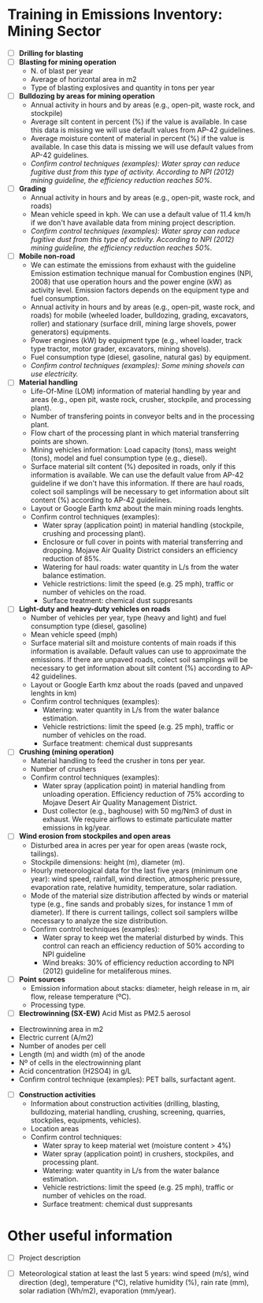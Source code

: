 # Training in Emissions Inventory: Mining Sector

- [ ] **Drilling for blasting**
- [ ] **Blasting for mining operation**
  - N. of blast per year
  - Average of horizontal area in m2
  - Type of blasting explosives and quantity in tons per year
- [ ] **Bulldozing by areas for mining operation**
  - Annual activity in hours and by areas (e.g., open-pit, waste rock, and stockpile)
  - Average silt content in percent (%) if the value is available. In case this data is missing we will use default values from AP-42 guidelines.
  - Average moisture content of material in percent (%) if the value is available. In case this data is missing we will use default values from AP-42 guidelines.
  - *Confirm control techniques (examples): Water spray can reduce fugitive dust from this type of activity. According to NPI (2012) mining guideline, the efficiency reduction reaches 50%.*
- [ ] **Grading**
  - Annual activity in hours and by areas (e.g., open-pit, waste rock, and roads)
  - Mean vehicle speed in kph. We can use a default value of 11.4 km/h if we don't have available data from mining project description.
  - *Confirm control techniques (examples): Water spray can reduce fugitive dust from this type of activity. According to NPI (2012) mining guideline, the efficiency reduction reaches 50%.*
- [ ] **Mobile non-road**
  - We can estimate the emissions from exhaust with the guideline ﻿Emission estimation technique manual for Combustion engines (NPI, 2008) that use operation hours and the power engine (kW) as activity level. Emission factors depends on the equipment type and fuel consumption.
  - Annual activity in hours and by areas (e.g., open-pit, waste rock, and roads) for mobile (wheeled loader, bulldozing, grading, excavators, roller) and stationary (surface drill, mining large shovels, power generators) equipments.
  - Power engines (kW) by equipment type (e.g., wheel loader, track type tractor, motor grader, excavators, mining shovels).
  - Fuel consumption type (diesel, gasoline, natural gas) by equipment.
  - *Confirm control techniques (examples): Some mining shovels can use electricity.*
- [ ] **Material handling**
  - Life-Of-Mine (LOM) information of material handling by year and areas (e.g., open pit, waste rock, crusher, stockpile, and processing plant).
  - Number of transfering points in conveyor belts and in the processing plant.
  - Flow chart of the processing plant in which material transferring points are shown.
  - Mining vehicles information: Load capacity (tons), mass weight (tons), model and fuel consumption type (e.g., diesel).
  - Surface material silt content (%) deposited in roads, only if this information is available. We can use the default value from AP-42 guideline if we don't have this information. If there are haul roads, colect soil samplings will be necessary to get information about silt content (%) according to AP-42 guidelines.
  - Layout or Google Earth kmz about the main mining roads lenghts.
  - Confirm control techniques (examples):
    - Water spray (application point) in material handling (stockpile, crushing and processing plant).
    - Enclosure or full cover in points with material transferring and dropping. Mojave Air Quality District considers an efficiency reduction of 85%.
    - Watering for haul roads: water quantity in L/s from the water balance estimation.
    - Vehicle restrictions: limit the speed (e.g. 25 mph), traffic or number of vehicles on the road.
    - Surface treatment: chemical dust suppresants
- [ ] **Light-duty and heavy-duty vehicles on roads**
    - Number of vehicles per year, type (heavy and light) and fuel consumption type (diesel, gasoline)
    - Mean vehicle speed (mph)
    - Surface material silt and moisture contents of main roads if this information is available. Default values can use to approximate the emissions.  If there are unpaved roads, colect soil samplings will be necessary to get information about silt content (%) according to AP-42 guidelines.
    - Layout or Google Earth kmz about the roads (paved and unpaved lenghts in km)
    - Confirm control techniques (examples):
      - Watering: water quantity in L/s from the water balance estimation.
      - Vehicle restrictions: limit the speed (e.g. 25 mph), traffic or number of vehicles on the road.
      - Surface treatment: chemical dust suppresants
- [ ] **Crushing (mining operation)**
   - Material handling to feed the crusher in tons per year.
   - Number of crushers
   - Confirm control techniques (examples):
     - Water spray (application point) in material handling from unloading operation. Efficiency reduction of 75% according to Mojave Desert Air Quality Management District.
      - Dust collector (e.g., baghouse) with 50 mg/Nm3 of dust in exhaust. We require airflows to estimate particulate matter emissions in kg/year.
 - [ ] **Wind erosion from stockpiles and open areas**
    - Disturbed area in acres per year for open areas (waste rock, tailings).
    - Stockpile dimensions: height (m), diameter (m).
    - Hourly meteorological data for the last five years (minimum one year): wind speed, rainfall, wind direction, atmospheric pressure, evaporation rate, relative humidity, temperature, solar radiation.
    - Mode of the material size distribution affected by winds or material type (e.g., fine sands and probably sizes, for instance 1 mm of diameter). If there is current tailings, collect soil samplers willbe necessary to analyze the size distribution.
    - Confirm control techniques (examples):
      - Water spray to keep wet the material disturbed by winds. This control can reach an efficiency reduction of 50% according to NPI guideline
      - Wind breaks: 30% of efficiency reduction according to NPI (2012) guideline for metaliferous mines.
 - [ ] **Point sources**
   - Emission information about stacks: diameter, heigh release in m, air flow, release temperature (ºC).
   - Processing type.
 - [ ] **Electrowinning (SX-EW)** Acid Mist as PM2.5 aerosol
  - Electrowinning area in m2
  - Electric current (A/m2)
  - Number of anodes per cell
  - Length (m) and width (m) of the anode 
  - Nº of cells in the electrowinning plant
  - Acid concentration (H2SO4) in g/L
  - Confirm control technique (examples): PET balls, surfactant agent.
- [ ] **Construction activities**
  - Information about construction activities (drilling, blasting, bulldozing, material handling, crushing, screening, quarries, stockpiles, equipments, vehicles).
  - Location areas
  - Confirm control techniques:
    - Water spray to keep material wet (moisture content > 4%)
    - Water spray (application point) in crushers, stockpiles, and processing plant.
    - Watering: water quantity in L/s from the water balance estimation.
    - Vehicle restrictions: limit the speed (e.g. 25 mph), traffic or number of vehicles on the road.
    - Surface treatment: chemical dust suppresants
    
# Other useful information
 - [ ] Project description
 - [ ] Meteorological station at least the last 5 years: wind speed (m/s), wind direction (deg), temperature (°C), relative humidity (%), rain rate (mm), solar radiation (Wh/m2), evaporation (mm/year).




  
 
  
